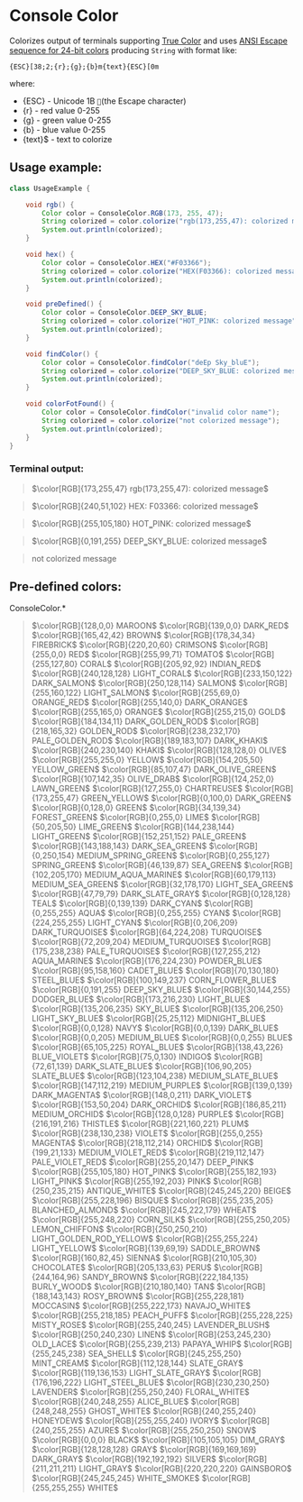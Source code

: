 # Console Color

Colorizes output of terminals supporting <a href="https://en.wikipedia.org/wiki/Color_depth#True_color_(24-bit)">True Color</a>
and uses <a href="https://en.wikipedia.org/wiki/ANSI_escape_code#24-bit">ANSI Escape sequence for 24-bit colors</a>
producing ```String``` with format like:

<code>{ESC}[38;2;{r};{g};{b}m{text}{ESC}[0m</code>

where:

* {ESC} - Unicode 1B <code></code>(the Escape character)
* {r} - red value 0-255
* {g} - green value 0-255
* {b} - blue value 0-255
* {text}$ - text to colorize

## Usage example:

```java
class UsageExample {

    void rgb() {
        Color color = ConsoleColor.RGB(173, 255, 47);
        String colorized = color.colorize("rgb(173,255,47): colorized message");
        System.out.println(colorized);
    }

    void hex() {
        Color color = ConsoleColor.HEX("#F03366");
        String colorized = color.colorize("HEX(F03366): colorized message");
        System.out.println(colorized);
    }

    void preDefined() {
        Color color = ConsoleColor.DEEP_SKY_BLUE;
        String colorized = color.colorize("HOT_PINK: colorized message");
        System.out.println(colorized);
    }

    void findColor() {
        Color color = ConsoleColor.findColor("deEp Sky_bluE");
        String colorized = color.colorize("DEEP_SKY_BLUE: colorized message");
        System.out.println(colorized);
    }

    void colorFotFound() {
        Color color = ConsoleColor.findColor("invalid color name");
        String colorized = color.colorize("not colorized message");
        System.out.println(colorized);
    }
}
```

### Terminal output:
> $\color[RGB]{173,255,47} rgb(173,255,47): colorized message$

> $\color[RGB]{240,51,102} HEX: F03366: colorized message$

> $\color[RGB]{255,105,180} HOT‗PINK: colorized message$

> $\color[RGB]{0,191,255} DEEP‗SKY‗BLUE: colorized message$

> not colorized message

## Pre-defined colors:

ConsoleColor.*

> $\color[RGB]{128,0,0} MAROON$ $\color[RGB]{139,0,0} DARK‗RED$ $\color[RGB]{165,42,42} BROWN$ $\color[RGB]{178,34,34} FIREBRICK$ $\color[RGB]{220,20,60} CRIMSON$ $\color[RGB]{255,0,0} RED$ $\color[RGB]{255,99,71} TOMATO$ $\color[RGB]{255,127,80} CORAL$ $\color[RGB]{205,92,92} INDIAN‗RED$ $\color[RGB]{240,128,128} LIGHT‗CORAL$ $\color[RGB]{233,150,122} DARK‗SALMON$ $\color[RGB]{250,128,114} SALMON$ $\color[RGB]{255,160,122} LIGHT‗SALMON$ $\color[RGB]{255,69,0} ORANGE‗RED$ $\color[RGB]{255,140,0} DARK‗ORANGE$ $\color[RGB]{255,165,0} ORANGE$ $\color[RGB]{255,215,0} GOLD$ $\color[RGB]{184,134,11} DARK‗GOLDEN‗ROD$ $\color[RGB]{218,165,32} GOLDEN‗ROD$ $\color[RGB]{238,232,170} PALE‗GOLDEN‗ROD$ $\color[RGB]{189,183,107} DARK‗KHAKI$ $\color[RGB]{240,230,140} KHAKI$ $\color[RGB]{128,128,0} OLIVE$ $\color[RGB]{255,255,0} YELLOW$ $\color[RGB]{154,205,50} YELLOW‗GREEN$ $\color[RGB]{85,107,47} DARK‗OLIVE‗GREEN$ $\color[RGB]{107,142,35} OLIVE‗DRAB$ $\color[RGB]{124,252,0} LAWN‗GREEN$ $\color[RGB]{127,255,0} CHARTREUSE$ $\color[RGB]{173,255,47} GREEN‗YELLOW$ $\color[RGB]{0,100,0} DARK‗GREEN$ $\color[RGB]{0,128,0} GREEN$ $\color[RGB]{34,139,34} FOREST‗GREEN$ $\color[RGB]{0,255,0} LIME$ $\color[RGB]{50,205,50} LIME‗GREEN$ $\color[RGB]{144,238,144} LIGHT‗GREEN$ $\color[RGB]{152,251,152} PALE‗GREEN$ $\color[RGB]{143,188,143} DARK‗SEA‗GREEN$ $\color[RGB]{0,250,154} MEDIUM‗SPRING‗GREEN$ $\color[RGB]{0,255,127} SPRING‗GREEN$ $\color[RGB]{46,139,87} SEA‗GREEN$ $\color[RGB]{102,205,170} MEDIUM‗AQUA‗MARINE$ $\color[RGB]{60,179,113} MEDIUM‗SEA‗GREEN$ $\color[RGB]{32,178,170} LIGHT‗SEA‗GREEN$ $\color[RGB]{47,79,79} DARK‗SLATE‗GRAY$ $\color[RGB]{0,128,128} TEAL$ $\color[RGB]{0,139,139} DARK‗CYAN$ $\color[RGB]{0,255,255} AQUA$ $\color[RGB]{0,255,255} CYAN$ $\color[RGB]{224,255,255} LIGHT‗CYAN$ $\color[RGB]{0,206,209} DARK‗TURQUOISE$ $\color[RGB]{64,224,208} TURQUOISE$ $\color[RGB]{72,209,204} MEDIUM‗TURQUOISE$ $\color[RGB]{175,238,238} PALE‗TURQUOISE$ $\color[RGB]{127,255,212} AQUA‗MARINE$ $\color[RGB]{176,224,230} POWDER‗BLUE$ $\color[RGB]{95,158,160} CADET‗BLUE$ $\color[RGB]{70,130,180} STEEL‗BLUE$ $\color[RGB]{100,149,237} CORN‗FLOWER‗BLUE$ $\color[RGB]{0,191,255} DEEP‗SKY‗BLUE$ $\color[RGB]{30,144,255} DODGER‗BLUE$ $\color[RGB]{173,216,230} LIGHT‗BLUE$ $\color[RGB]{135,206,235} SKY‗BLUE$ $\color[RGB]{135,206,250} LIGHT‗SKY‗BLUE$ $\color[RGB]{25,25,112} MIDNIGHT‗BLUE$ $\color[RGB]{0,0,128} NAVY$ $\color[RGB]{0,0,139} DARK‗BLUE$ $\color[RGB]{0,0,205} MEDIUM‗BLUE$ $\color[RGB]{0,0,255} BLUE$ $\color[RGB]{65,105,225} ROYAL‗BLUE$ $\color[RGB]{138,43,226} BLUE‗VIOLET$ $\color[RGB]{75,0,130} INDIGO$ $\color[RGB]{72,61,139} DARK‗SLATE‗BLUE$ $\color[RGB]{106,90,205} SLATE‗BLUE$ $\color[RGB]{123,104,238} MEDIUM‗SLATE‗BLUE$ $\color[RGB]{147,112,219} MEDIUM‗PURPLE$ $\color[RGB]{139,0,139} DARK‗MAGENTA$ $\color[RGB]{148,0,211} DARK‗VIOLET$ $\color[RGB]{153,50,204} DARK‗ORCHID$ $\color[RGB]{186,85,211} MEDIUM‗ORCHID$ $\color[RGB]{128,0,128} PURPLE$ $\color[RGB]{216,191,216} THISTLE$ $\color[RGB]{221,160,221} PLUM$ $\color[RGB]{238,130,238} VIOLET$ $\color[RGB]{255,0,255} MAGENTA$ $\color[RGB]{218,112,214} ORCHID$ $\color[RGB]{199,21,133} MEDIUM‗VIOLET‗RED$ $\color[RGB]{219,112,147} PALE‗VIOLET‗RED$ $\color[RGB]{255,20,147} DEEP‗PINK$ $\color[RGB]{255,105,180} HOT‗PINK$ $\color[RGB]{255,182,193} LIGHT‗PINK$ $\color[RGB]{255,192,203} PINK$ $\color[RGB]{250,235,215} ANTIQUE‗WHITE$ $\color[RGB]{245,245,220} BEIGE$ $\color[RGB]{255,228,196} BISQUE$ $\color[RGB]{255,235,205} BLANCHED‗ALMOND$ $\color[RGB]{245,222,179} WHEAT$ $\color[RGB]{255,248,220} CORN‗SILK$ $\color[RGB]{255,250,205} LEMON‗CHIFFON$ $\color[RGB]{250,250,210} LIGHT‗GOLDEN‗ROD‗YELLOW$ $\color[RGB]{255,255,224} LIGHT‗YELLOW$ $\color[RGB]{139,69,19} SADDLE‗BROWN$ $\color[RGB]{160,82,45} SIENNA$ $\color[RGB]{210,105,30} CHOCOLATE$ $\color[RGB]{205,133,63} PERU$ $\color[RGB]{244,164,96} SANDY‗BROWN$ $\color[RGB]{222,184,135} BURLY‗WOOD$ $\color[RGB]{210,180,140} TAN$ $\color[RGB]{188,143,143} ROSY‗BROWN$ $\color[RGB]{255,228,181} MOCCASIN$ $\color[RGB]{255,222,173} NAVAJO‗WHITE$ $\color[RGB]{255,218,185} PEACH‗PUFF$ $\color[RGB]{255,228,225} MISTY‗ROSE$ $\color[RGB]{255,240,245} LAVENDER‗BLUSH$ $\color[RGB]{250,240,230} LINEN$ $\color[RGB]{253,245,230} OLD‗LACE$ $\color[RGB]{255,239,213} PAPAYA‗WHIP$ $\color[RGB]{255,245,238} SEA‗SHELL$ $\color[RGB]{245,255,250} MINT‗CREAM$ $\color[RGB]{112,128,144} SLATE‗GRAY$ $\color[RGB]{119,136,153} LIGHT‗SLATE‗GRAY$ $\color[RGB]{176,196,222} LIGHT‗STEEL‗BLUE$ $\color[RGB]{230,230,250} LAVENDER$ $\color[RGB]{255,250,240} FLORAL‗WHITE$ $\color[RGB]{240,248,255} ALICE‗BLUE$ $\color[RGB]{248,248,255} GHOST‗WHITE$ $\color[RGB]{240,255,240} HONEYDEW$ $\color[RGB]{255,255,240} IVORY$ $\color[RGB]{240,255,255} AZURE$ $\color[RGB]{255,250,250} SNOW$ $\color[RGB]{0,0,0} BLACK$ $\color[RGB]{105,105,105} DIM‗GRAY$ $\color[RGB]{128,128,128} GRAY$ $\color[RGB]{169,169,169} DARK‗GRAY$ $\color[RGB]{192,192,192} SILVER$ $\color[RGB]{211,211,211} LIGHT‗GRAY$ $\color[RGB]{220,220,220} GAINSBORO$ $\color[RGB]{245,245,245} WHITE‗SMOKE$ $\color[RGB]{255,255,255} WHITE$
